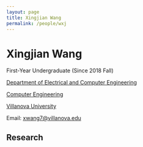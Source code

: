 ```yaml
---
layout: page
title: Xingjian Wang
permalink: /people/wxj
---
```

# Xingjian Wang
First-Year Undergraduate (Since 2018 Fall)

[Department of Electrical and Computer Engineering](https://www1.villanova.edu/villanova/engineering/departments/ece.html)

[Computer Engineering](https://www1.villanova.edu/villanova/engineering/departments/ece/undergrad/bachelors-cpe.html)

[Villanova University](https://www1.villanova.edu/university.html)

Email: <a href="xwang7@villanova.edu">xwang7@villanova.edu</a></li>
## Research
